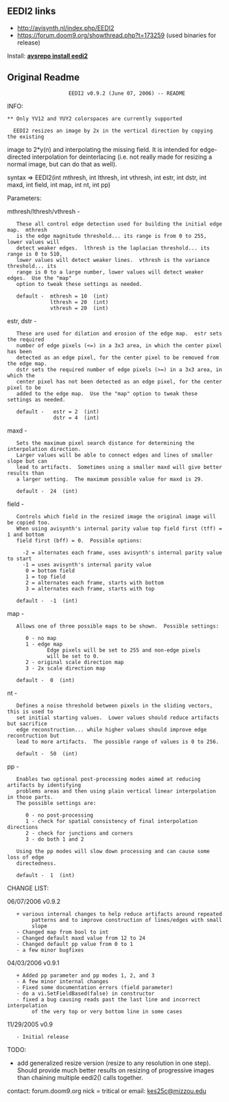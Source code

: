 ## EEDI2 links
- http://avisynth.nl/index.php/EEDI2
- https://forum.doom9.org/showthread.php?t=173259 (used binaries for release)

 Install: **[avsrepo install eedi2](https://github.com/theChaosCoder/avsrepo)**



## Original Readme
                        EEDI2 v0.9.2 (June 07, 2006) -- README



INFO:


    ** Only YV12 and YUY2 colorspaces are currently supported

      EEDI2 resizes an image by 2x in the vertical direction by copying the existing
   image to 2*y(n) and interpolating the missing field.  It is intended for edge-directed
   interpolation for deinterlacing (i.e. not really made for resizing a normal image, but
   can do that as well).


   syntax =>  EEDI2(int mthresh, int lthresh, int vthresh, int estr, int dstr, int maxd,
                       int field, int map, int nt, int pp)



Parameters:


   mthresh/lthresh/vthresh -

       These all control edge detection used for building the initial edge map.  mthresh
       is the edge magnitude threshold... its range is from 0 to 255, lower values will
       detect weaker edges.  lthresh is the laplacian threshold... its range is 0 to 510,
       lower values will detect weaker lines.  vthresh is the variance threshold... its
       range is 0 to a large number, lower values will detect weaker edges.  Use the "map"
       option to tweak these settings as needed.

       default -  mthresh = 10  (int)
                  lthresh = 20  (int)
                  vthresh = 20  (int)


   estr, dstr -

       These are used for dilation and erosion of the edge map.  estr sets the required
       number of edge pixels (<=) in a 3x3 area, in which the center pixel has been
       detected as an edge pixel, for the center pixel to be removed from the edge map.
       dstr sets the required number of edge pixels (>=) in a 3x3 area, in which the
       center pixel has not been detected as an edge pixel, for the center pixel to be
       added to the edge map.  Use the "map" option to tweak these settings as needed.

       default -   estr = 2  (int)
                   dstr = 4  (int)


   maxd -

       Sets the maximum pixel search distance for determining the interpolation direction.
       Larger values will be able to connect edges and lines of smaller slope but can
       lead to artifacts.  Sometimes using a smaller maxd will give better results than
       a larger setting.  The maximum possible value for maxd is 29.

       default -  24  (int)


   field -

       Controls which field in the resized image the original image will be copied too.
       When using avisynth's internal parity value top field first (tff) = 1 and bottom
       field first (bff) = 0.  Possible options:

         -2 = alternates each frame, uses avisynth's internal parity value to start
         -1 = uses avisynth's internal parity value
          0 = bottom field
          1 = top field
          2 = alternates each frame, starts with bottom
          3 = alternates each frame, starts with top

       default -  -1  (int)


   map -

       Allows one of three possible maps to be shown.  Possible settings:

          0 - no map
          1 - edge map
                 Edge pixels will be set to 255 and non-edge pixels
                 will be set to 0.
          2 - original scale direction map
          3 - 2x scale direction map

       default -  0  (int)


   nt -

       Defines a noise threshold between pixels in the sliding vectors, this is used to
       set initial starting values.  Lower values should reduce artifacts but sacrifice
       edge reconstruction... while higher values should improve edge recontruction but
       lead to more artifacts.  The possible range of values is 0 to 256.

       default -  50  (int)


   pp -

       Enables two optional post-processing modes aimed at reducing artifacts by identifying
       problems areas and then using plain vertical linear interpolation in those parts.
       The possible settings are:

          0 - no post-processing
          1 - check for spatial consistency of final interpolation directions
          2 - check for junctions and corners
          3 - do both 1 and 2

       Using the pp modes will slow down processing and can cause some loss of edge
       directedness.

       default -  1  (int)



CHANGE LIST:


   06/07/2006  v0.9.2

       + various internal changes to help reduce artifacts around repeated
            patterns and to improve construction of lines/edges with small
            slope
       - Changed map from bool to int
       - Changed default maxd value from 12 to 24
       - Changed default pp value from 0 to 1
       - a few minor bugfixes


   04/03/2006  v0.9.1

       + Added pp parameter and pp modes 1, 2, and 3
       - A few minor internal changes
       - Fixed some documentation errors (field parameter)
       - do a vi.SetFieldBased(false) in constructor
       - fixed a bug causing reads past the last line and incorrect interpolation
            of the very top or very bottom line in some cases


   11/29/2005  v0.9

       - Initial release


TODO:


   - add generalized resize version (resize to any resolution in one step).
        Should provide much better results on resizing of progressive images
        than chaining multiple eedi2() calls together.



contact:   forum.doom9.org  nick = tritical  or  email:  kes25c@mizzou.edu
